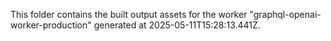 This folder contains the built output assets for the worker "graphql-openai-worker-production" generated at 2025-05-11T15:28:13.441Z.